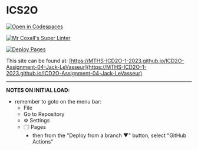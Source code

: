 # ICS2O

[![Open in Codespaces](https://classroom.github.com/assets/launch-codespace-7f7980b617ed060a017424585567c406b6ee15c891e84e1186181d67ecf80aa0.svg)](https://classroom.github.com/open-in-codespaces?assignment_repo_id=14924519)

[![Mr Coxall's Super Linter](https://github.com/MTHS-ICD2O-1-2023/ICD2O-Assignment-04-Jack-LeVasseur/workflows/Mr%20Coxall's%20Super%20Linter/badge.svg)](https://github.com/MTHS-ICD2O-1-2023/ICD2O-Assignment-04-Jack-LeVasseur/actions)

[![Deploy Pages](https://github.com/MTHS-ICD2O-1-2023/ICD2O-Assignment-04-Jack-LeVasseur/workflows/Deploy%20Pages/badge.svg)](https://github.com/MTHS-ICD2O-1-2023/ICD2O-Assignment-04-Jack-LeVasseur/actions)

This site can be found at: [https://MTHS-ICD2O-1-2023.github.io/ICD2O-Assignment-04-Jack-LeVasseur](https://MTHS-ICD2O-1-2023.github.io/ICD2O-Assignment-04-Jack-LeVasseur)

---

**NOTES ON INITIAL LOAD:**
- remember to goto on the menu bar:
  - File
  - Go to Repository
  - ⚙ Settings
  - 🗔 Pages
    - then from the "Deploy from a branch ▼" button, select "GitHub Actions"
